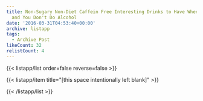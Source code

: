 ```yaml
---
title: Non-Sugary Non-Diet Caffein Free Interesting Drinks to Have When You're Out
  and You Don't Do Alcohol
date: '2016-03-31T04:53:40+00:00'
archive: listapp
tags: 
  - Archive Post
likeCount: 32
relistCount: 4
---
```



{{< listapp/list order=false reverse=false >}}

   {{< listapp/item title="[this space intentionally left blank]" >}}

{{< /listapp/list >}}
